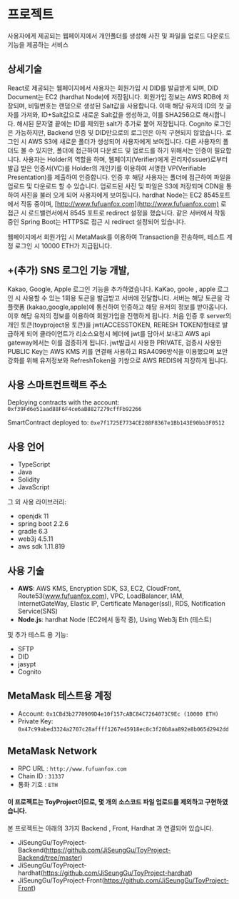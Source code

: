 # 프로젝트
사용자에게 제공되는 웹페이지에서 개인폴더를 생성해 사진 및 파일을 업로드 다운로드 기능을 제공하는 서비스

## 상세기술
React로 제공되는 웹페이지에서 사용자는 회원가입 시 DID를 발급받게 되며, DID Document는 EC2 (hardhat Node)에 저장됩니다.
회원가입 정보는 AWS RDB에 저장되며, 비밀번호는 랜덤으로 생성된 Salt값을 사용합니다. 이때 해당 유저의 ID의 첫 글자를 가져와, ID+Salt값으로 새로운 Salt값을 생성하고, 이를 SHA256으로 해시합니다. 해시된 문자열 끝에는 ID를 제외한 salt가 추가로 붙어 저장됩니다.
Cognito 로그인은 가능하지만, Backend 인증 및 DID만으로의 로그인은 아직 구현되지 않았습니다. 로그인 시 AWS S3에 새로운 폴더가 생성되어 사용자에게 보여집니다. 다른 사용자의 폴더도 볼 수 있지만, 폴더에 접근하여 다운로드 및 업로드를 하기 위해서는 인증이 필요합니다.
사용자는 Holder의 역할을 하며, 웹페이지(Verifier)에게 관리자(Issuer)로부터 발급 받은 인증서(VC)를 Holder의 개인키를 이용하여 서명한 VP(Verifiable Presentation)를 제출하여 인증합니다. 인증 후 해당 사용자는 폴더에 접근하여 파일을 업로드 및 다운로드 할 수 있습니다.
업로드된 사진 및 파일은 S3에 저장되며 CDN을 통하여 사진을 불러 오게 되어 사용자에게 보여집니다.
hardhat Node는 EC2 8545포트에서 작동 중이며, [http://www.fufuanfox.com](http://www.fufuanfox.com) 로 접근 시 로드밸런서에서 8545 포트로 redirect 설정을 했습니다. 같은 서버에서 작동 중인 Spring Boot는 HTTPS로 접근 시 redirect 설정되어 있습니다.

웹페이지에서 회원가입 시 MetaMask를 이용하여 Transaction을 전송하며, 테스트 계정 로그인 시 10000 ETH가 지급됩니다.

## +(추가) SNS 로그인 기능 개발,
Kakao, Google, Apple 로그인 기능을 추가하였습니다.
KaKao, goole , apple 로그인 시 사용할 수 있는 1회용 토큰을 발급받고 서버에 전달합니다. 서버는 해당 토큰을 각 플랫폼 (kakao,google,apple)에 통신하여 인증하고 해당 유저의
정보를 받아옵니다. 이후 해당 유저의 정보를 이용하여 회원가입을 진행하게 됩니다. 처음 인증 후 server의 개인 토큰(toyproject용 토큰)을 jwt(ACCESSTOKEN, RERESH TOKEN)형태로 발급하게 되어 클라이언트가 리소스요청시 
헤더에 jwt를 담아서 보내고 AWS api gateway에서는 이를 검증하게 됩니다. jwt발급시 사용한 PRIVATE, 검증시 사용한 PUBLIC Key는 AWS KMS 키를 연결해 사용하고 RSA4096방식을 이용했으며
보안강화를 위해 유저정보와 RefreshToken을 키쌍으로 AWS REDIS에 저장하게 됩니다. 

## 사용 스마트컨트랙트 주소
Deploying contracts with the account: `0xf39Fd6e51aad88F6F4ce6aB8827279cffFb92266`<p>
SmartContract deployed to: `0xe7f1725E7734CE288F8367e1Bb143E90bb3F0512`

## 사용 언어
- TypeScript
- Java
- Solidity
- JavaScript

그 외 사용 라이브러리:
- openjdk 11
- spring boot 2.2.6
- gradle 6.3
- web3j 4.5.11
- aws sdk 1.11.819

## 사용 기술
- **AWS**: AWS KMS, Encryption SDK, S3, EC2, CloudFront, Route53(www.fufuanfox.com), VPC, LoadBalancer, IAM, InternetGateWay, Elastic IP, Certificate Manager(ssl), RDS, Notification Service(SNS)
- **Node.js**: hardhat Node (EC2에서 동작 중), Using Web3j Eth (테스트)

및 추가 테스트 용 기능:
- SFTP
- DID
- jasypt
- Cognito

## MetaMask 테스트용 계정
- Account: `0x1CBd3b2770909D4e10f157cABC84C7264073C9Ec (10000 ETH)`
- Private Key: `0x47c99abed3324a2707c28affff1267e45918ec8c3f20b8aa892e8b065d2942dd`
## MetaMask Network 
- RPC URL : `http://www.fufuanfox.com`
- Chain ID : `31337`
- 통화 기호 : `ETH`

#### 이 프로젝트는 ToyProject이므로, 몇 개의 소스코드 파일 업로드를 제외하고 구현하였습니다.

본 프로젝트는 아래의 3가지 Backend , Front, Hardhat 과 연결되어 있습니다.
- JiSeungGu/ToyProject-Backend(https://github.com/JiSeungGu/ToyProject-Backend/tree/master)
- JiSeungGu/ToyProject-hardhat(https://github.com/JiSeungGu/ToyProject-hardhat)
- JiSeungGu/ToyProject-Front(https://github.com/JiSeungGu/ToyProject-Front) 


